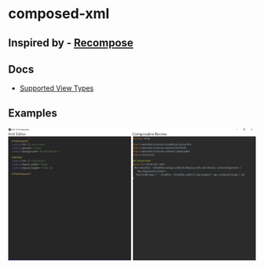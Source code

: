 # composed-xml

## Inspired by - [Recompose](https://github.com/pocmo/recompose)

## Docs
* [Supported View Types](docs/SUPPORTED_VIEW_TYPES.md)

## Examples
![Desktop App Example](examples/updated-desktop-app-example.png)
